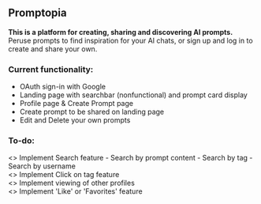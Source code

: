 ## Promptopia
<b>This is a platform for creating, sharing and discovering AI prompts.</b>
Peruse prompts to find inspiration for your AI chats, or sign up and log in to create and share your own.

### Current functionality:
- OAuth sign-in with Google
- Landing page with searchbar (nonfunctional) and prompt card display
- Profile page & Create Prompt page
- Create prompt to be shared on landing page
- Edit and Delete your own prompts


### To-do:
<> Implement Search feature
    - Search by prompt content
    - Search by tag
    - Search by username
<br />
<> Implement Click on tag feature
<br />
<> Implement viewing of other profiles
<br />
<> Implement 'Like' or 'Favorites' feature
